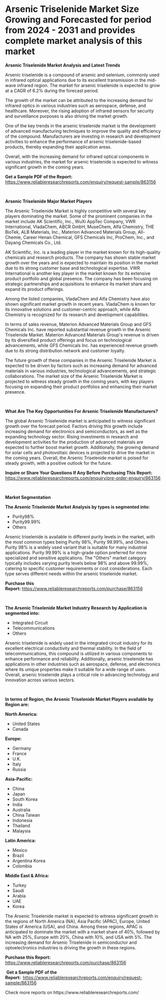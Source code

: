<p><h1>Arsenic Triselenide Market Size Growing and Forecasted for period from 2024 - 2031 and provides complete market analysis of this market</h1></p><p><strong>Arsenic Triselenide Market Analysis and Latest Trends</strong></p>
<p><p>Arsenic triselenide is a compound of arsenic and selenium, commonly used in infrared optical applications due to its excellent transmission in the mid-wave infrared region. The market for arsenic triselenide is expected to grow at a CAGR of 6.2% during the forecast period. </p><p>The growth of the market can be attributed to the increasing demand for infrared optics in various industries such as aerospace, defense, and healthcare. Moreover, the rising adoption of infrared sensors for security and surveillance purposes is also driving the market growth. </p><p>One of the key trends in the arsenic triselenide market is the development of advanced manufacturing techniques to improve the quality and efficiency of the compound. Manufacturers are investing in research and development activities to enhance the performance of arsenic triselenide-based products, thereby expanding their application areas.</p><p>Overall, with the increasing demand for infrared optical components in various industries, the market for arsenic triselenide is expected to witness significant growth in the coming years.</p></p>
<p><strong>Get a Sample PDF of the Report:&nbsp;</strong> <a href="https://www.reliableresearchreports.com/enquiry/request-sample/863156">https://www.reliableresearchreports.com/enquiry/request-sample/863156</a></p>
<p>&nbsp;</p>
<p><strong>Arsenic Triselenide Major Market Players</strong></p>
<p><p>The Arsenic Triselenide Market is highly competitive with several key players dominating the market. Some of the prominent companies in the market include AK Scientific, Inc., WuXi AppTec Company, VWR International, VladaChem, ABCR GmbH, MuseChem, Alfa Chemistry, THE BioTek, ALB Materials, Inc., Materion Advanced Materials Group, All-Chemie, Career Henan Chemical, GFS Chemicals Inc, ProChem, Inc., and Dayang Chemicals Co., Ltd.</p><p>AK Scientific, Inc. is a leading player in the market known for its high-quality chemicals and research products. The company has shown stable market growth over the years and is expected to maintain its position in the market due to its strong customer base and technological expertise. VWR International is another key player in the market known for its extensive product portfolio and global presence. The company has been focusing on strategic partnerships and acquisitions to enhance its market share and expand its product offerings.</p><p>Among the listed companies, VladaChem and Alfa Chemistry have also shown significant market growth in recent years. VladaChem is known for its innovative solutions and customer-centric approach, while Alfa Chemistry is recognized for its research and development capabilities.</p><p>In terms of sales revenue, Materion Advanced Materials Group and GFS Chemicals Inc. have reported substantial revenue growth in the Arsenic Triselenide Market. Materion Advanced Materials Group's revenue is driven by its diversified product offerings and focus on technological advancements, while GFS Chemicals Inc. has experienced revenue growth due to its strong distribution network and customer loyalty.</p><p>The future growth of these companies in the Arsenic Triselenide Market is expected to be driven by factors such as increasing demand for advanced materials in various industries, technological advancements, and strategic collaborations. The market size of the Arsenic Triselenide Market is projected to witness steady growth in the coming years, with key players focusing on expanding their product portfolios and enhancing their market presence.</p></p>
<p>&nbsp;</p>
<p><strong>What Are The Key Opportunities For Arsenic Triselenide Manufacturers?</strong></p>
<p><p>The global Arsenic Triselenide market is anticipated to witness significant growth over the forecast period. Factors driving this growth include increasing demand for electronics and semiconductors, as well as the expanding technology sector. Rising investments in research and development activities for the production of advanced materials are expected to further boost market growth. Additionally, the growing demand for solar cells and photovoltaic devices is projected to drive the market in the coming years. Overall, the Arsenic Triselenide market is poised for steady growth, with a positive outlook for the future.</p></p>
<p><strong>Inquire or Share Your Questions If Any Before Purchasing This Report:</strong> <a href="https://www.reliableresearchreports.com/enquiry/pre-order-enquiry/863156">https://www.reliableresearchreports.com/enquiry/pre-order-enquiry/863156</a></p>
<p>&nbsp;</p>
<p><strong>Market Segmentation</strong></p>
<p><strong>The Arsenic Triselenide Market Analysis by types is segmented into:</strong></p>
<p><ul><li>Purity98%</li><li>Purity99.99%</li><li>Others</li></ul></p>
<p><p>Arsenic triselenide is available in different purity levels in the market, with the most common types being Purity 98%, Purity 99.99%, and Others. Purity 98% is a widely used variant that is suitable for many industrial applications. Purity 99.99% is a high-grade option preferred for more specialized and sensitive applications. The "Others" market category typically includes varying purity levels below 98% and above 99.99%, catering to specific customer requirements or cost considerations. Each type serves different needs within the arsenic triselenide market.</p></p>
<p><strong>Purchase this Report:&nbsp;</strong><a href="https://www.reliableresearchreports.com/purchase/863156">https://www.reliableresearchreports.com/purchase/863156</a></p>
<p>&nbsp;</p>
<p><strong>The Arsenic Triselenide Market Industry Research by Application is segmented into:</strong></p>
<p><ul><li>Integrated Circuit</li><li>Telecommunications</li><li>Others</li></ul></p>
<p><p>Arsenic triselenide is widely used in the integrated circuit industry for its excellent electrical conductivity and thermal stability. In the field of telecommunications, this compound is utilized in various components to enhance performance and reliability. Additionally, arsenic triselenide has applications in other industries such as aerospace, defense, and electronics where its unique properties make it suitable for a wide range of uses. Overall, arsenic triselenide plays a critical role in advancing technology and innovation across various sectors.</p></p>
<p>&nbsp;</p>
<p><strong>In terms of Region, the Arsenic Triselenide Market Players available by Region are:</strong></p>
<p>
    <p> <strong> North America: </strong>
        <ul>
            <li>United States</li>
            <li>Canada</li>
        </ul>
        </p> 
    <p> <strong> Europe: </strong>
        <ul>
            <li>Germany</li>
            <li>France</li>
            <li>U.K.</li>
            <li>Italy</li>
            <li>Russia</li>
        </ul>
        </p> 
    <p> <strong> Asia-Pacific: </strong>
        <ul>
            <li>China</li>
            <li>Japan</li>
            <li>South Korea</li>
            <li>India</li>
            <li>Australia</li>
            <li>China Taiwan</li>
            <li>Indonesia</li>
            <li>Thailand</li>
            <li>Malaysia</li>
        </ul>
        </p> 
    <p> <strong> Latin America: </strong>
        <ul>
            <li>Mexico</li>
            <li>Brazil</li>
            <li>Argentina Korea</li>
            <li>Colombia</li>
        </ul>
        </p> 
    <p> <strong> Middle East & Africa: </strong>
        <ul>
            <li>Turkey</li>
            <li>Saudi</li>
            <li>Arabia</li>
            <li>UAE</li>
            <li>Korea</li>
        </ul>
    </p>
    </p>
<p><p>The Arsenic Triselenide market is expected to witness significant growth in the regions of North America (NA), Asia Pacific (APAC), Europe, United States of America (USA), and China. Among these regions, APAC is anticipated to dominate the market with a market share of 40%, followed by NA with 25%, Europe with 20%, China with 10%, and USA with 5%. The increasing demand for Arsenic Triselenide in semiconductor and optoelectronics industries is driving the growth in these regions.</p></p>
<p><strong>Purchase this Report: </strong><a href="https://www.reliableresearchreports.com/purchase/863156">https://www.reliableresearchreports.com/purchase/863156</a></p>
<p>&nbsp;<strong>Get a Sample PDF of the Report:&nbsp;&nbsp;</strong><a href="https://www.reliableresearchreports.com/enquiry/request-sample/863156">https://www.reliableresearchreports.com/enquiry/request-sample/863156</a></p>
<p><strong></strong></p>
<p>Check more reports on https://www.reliableresearchreports.com/</p>